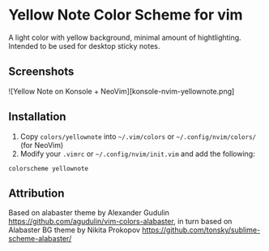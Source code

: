 # Yellow Note Color Scheme for vim
A light color with yellow background, minimal amount of hightlighting. Intended to be used for desktop sticky notes.

## Screenshots

![Yellow Note on Konsole + NeoVim][konsole-nvim-yellownote.png]

## Installation

1. Copy `colors/yellownote` into `~/.vim/colors` or `~/.config/nvim/colors/` (for NeoVim)
2. Modify your `.vimrc` or `~/.config/nvim/init.vim` and add the following:
```
colorscheme yellownote
```

## Attribution

Based on alabaster theme by Alexander Gudulin https://github.com/agudulin/vim-colors-alabaster, in turn based on Alabaster BG theme by Nikita Prokopov https://github.com/tonsky/sublime-scheme-alabaster/
